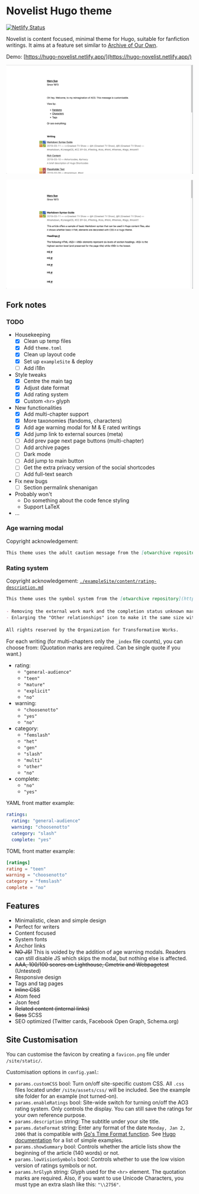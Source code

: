 # Novelist Hugo theme

[![Netlify Status](https://api.netlify.com/api/v1/badges/87c7da96-8f24-4277-bb4d-6202b039ebdc/deploy-status)](https://app.netlify.com/sites/hugo-novelist/deploys)

Novelist is content focused, minimal theme for Hugo, suitable for fanfiction writings. It aims at a feature set similar to [Archive of Our Own](https://archiveofourown.org/).

Demo: [https://hugo-novelist.netlify.app/](https://hugo-novelist.netlify.app/)

![Theme screenshot](screenshot1.png)

![Theme screenshot](screenshot2.png)

## Fork notes

### TODO

- Housekeeping
    + [x] Clean up temp files
    + [x] Add `theme.toml`
    + [x] Clean up layout code
    + [x] Set up `exampleSite` \& deploy
    + [ ] Add i18n
- Style tweaks
    + [x] Centre the main tag
    + [x] Adjust date format
    + [x] Add rating system
    + [x] Custom `<hr>` glyph
- New functionalities
    + [x] Add multi-chapter support
    + [x] More taxonomies \(fandoms, characters\)
    + [x] Add age warning modal for M \& E rated writings
    + [x] Add jump link to external sources (meta)
    + [ ] Add prev page next page buttons (multi-chapter)
    + [ ] Add archive pages
    + [ ] Dark mode
    + [ ] Add jump to main button
    + [ ] Get the extra privacy version of the social shortcodes
    + [ ] Add full-text search
- Fix new bugs
    + [ ] Section permalink shenanigan
- Probably won't
    + Do something about the code fence styling
    + Support LaTeX
- ...

### Age warning modal

Copyright acknowledgement:

```md
This theme uses the adult caution message from the [otwarchive repository](https://github.com/otwcode/otwarchive/) under GNU General Public License v2.0, no changes made. All rights reserved by the Organization for Transformative Works.
```

### Rating system

Copyright acknowledgement: [`./exampleSite/content/rating-description.md`](https://github.com/loikein/hugo-novelist/blob/main/exampleSite/content/rating-description.md)

```md
This theme uses the symbol system from the [otwarchive repository](https://github.com/otwcode/otwarchive/) under GNU General Public License v2.0, with the following changes:

- Removing the external work mark and the completion status unknown mark \(because presumably all the works that you post here are your originals, and you know whether they are completed or not\);
- Enlarging the "Other relationships" icon to make it the same size with others.

All rights reserved by the Organization for Transformative Works.
```

For each writing \(for multi-chapters only the `_index` file counts\), you can choose from: \(Quotation marks are required. Can be single quote if you want.\)

- rating:
    + `"general-audience"`
    + `"teen"`
    + `"mature"`
    + `"explicit"`
    + `"no"`
- warning: 
    + `"choosenotto"`
    + `"yes"`
    + `"no"`
- category:
    + `"femslash"`
    + `"het"`
    + `"gen"`
    + `"slash"`
    + `"multi"`
    + `"other"`
    + `"no"`
- complete:
    + `"no"`
    + `"yes"`

YAML front matter example:

```yaml
ratings:
  rating: "general-audience"
  warning: "choosenotto"
  category: "slash"
  complete: "yes"
```

TOML front matter example:

```toml
[ratings]
rating = "teen"
warning = "choosenotto"
category = "femslash"
complete = "no"
```

## Features

- Minimalistic, clean and simple design
- Perfect for writers
- Content focused
- System fonts
- Anchor links
- ~~NO JS!~~ This is voided by the addition of age warning modals. Readers can still disable JS which skips the modal, but nothing else is affected.
- ~~AAA, 100/100 scores on Lighthouse, Gmetrix and Webpagetest~~ \(Untested\)
- Responsive design
- Tags and tag pages
- ~~Inline CSS~~
- Atom feed
- Json feed
- ~~Related content (internal links)~~
- ~~Sass~~ SCSS
- SEO optimized (Twitter cards, Facebook Open Graph, Schema.org)

## Site Customisation

You can customise the favicon by creating a `favicon.png` file under `/site/static/`.

Customisation options in `config.yaml`:

- `params.customCSS` bool: Turn on/off site-specific custom CSS. All `.css` files located under `/site/assets/css/` will be included. See the example site folder for an example (not turned-on).
- `params.enableRatings` bool: Site-wide switch for turning on/off the AO3 rating system. Only controls the display. You can still save the ratings for your own reference purpose.
- `params.description` string: The subtitle under your site title.
- `params.dateFormat` string: Enter any format of the date `Monday, Jan 2, 2006` that is compatible with [Go's Time Format function](https://pkg.go.dev/time#example-Time.Format). See [Hugo documentation](https://gohugo.io/functions/format/#hugo-date-and-time-templating-reference) for a list of simple examples.
- `params.showSummary` bool: Controls whether the article lists show the beginning of the article (140 words) or not.
- `params.lowVisionSymbols` bool: Controls whether to use the low vision version of ratings symbols or not.
- `params.hrGlyph` string: Glyph used for the `<hr>` element. The quotation marks are required. Also, if you want to use Unicode Characters, you must type an extra slash like this: `"\\2756"`.

